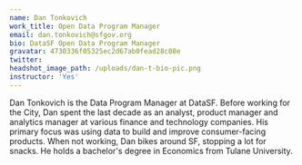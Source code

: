 ```yaml
---
name: Dan Tonkovich
work_title: Open Data Program Manager
email: dan.tonkovich@sfgov.org
bio: DataSF Open Data Program Manager
gravatar: 4730336f05325ec2d67ab0fead28c08e
twitter:
headshot_image_path: /uploads/dan-t-bio-pic.png
instructor: 'Yes'
---
```

Dan Tonkovich is the Data Program Manager at DataSF. Before working for the City, Dan spent the last decade as an analyst, product manager and analytics manager at various finance and technology companies. His primary focus was using data to build and improve consumer-facing products. When not working, Dan bikes around SF, stopping a lot for snacks. He holds a bachelor's degree in Economics from Tulane University.